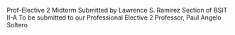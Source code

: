 Prof-Elective 2 Midterm
Submitted by Lawrence S. Ramirez
Section of BSIT II-A
To be submitted to our Professional Elective 2 Professor, Paul Angelo Soltero
